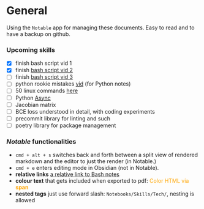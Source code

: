 # General

Using the `Notable` app for managing these documents. Easy to read and to have a backup on github.


### Upcoming skills

- [x] finish bash script vid 1
- [x] finish [bash script vid 2](https://www.youtube.com/watch?v=6W8sAWakcxY&list=PLTXMX1FE5Hj7QDc8R1GyaNucSI3aH-Sp5&index=2&ab_channel=JoeCollins)
- [ ] finish [bash script vid 3](https://www.youtube.com/watch?v=9aD59kA_P1M&list=PLTXMX1FE5Hj7QDc8R1GyaNucSI3aH-Sp5&index=3&ab_channel=JoeCollins)
- [ ] python rookie mistakes [vid](https://www.youtube.com/watch?v=qUeud6DvOWI) (for Python notes)
- [ ] 50 linux commands [here](https://www.youtube.com/watch?v=ZtqBQ68cfJc&ab_channel=freeCodeCamp.org)
- [ ] Python [Async](https://www.youtube.com/watch?v=2IW-ZEui4h4)
- [ ] Jacobian matrix
- [ ] BCE loss understood in detail, with coding experiments
- [ ] precommit library for linting and such
- [ ] poetry library for package management

### _Notable_ functionalities

- `cmd + alt + s` 
switches back and forth between a split view of rendered markdown and the editor to just the render (in Notable.)
- `cmd + e` 
enters editing mode in Obsidian (not in Notable).
- **relative links**
[a relative link to Bash notes](Bash.md)
- **colour text** 
that gets included when exported to pdf: <span style="color:orange">Color HTML via **span**</span>
- **nested tags**
just use forward slash: `Notebooks/Skills/Tech/`, nesting is allowed

